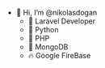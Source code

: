 - 👋 Hi, I’m @nikolasdogan
  - 🗿 Laravel Developer
  - 🐍 Python
  - 🐘 PHP
  - 🍃 MongoDB
  - 🔥 Google FireBase
